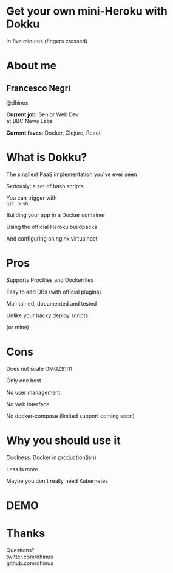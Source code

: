 # Get your own mini-Heroku with Dokku
In five minutes (fingers crossed)


# About me

## Francesco Negri
@dhinus

**Current job**: Senior Web Dev<br>at BBC News Labs

**Current faves**: Docker, Clojure, React


# What is Dokku?

The smallest PaaS implementation you've ever seen

Seriously: a set of bash scripts

You can trigger with<br>`git push`

Building your app in a Docker container

Using the official Heroku buildpacks

And configuring an nginx virtualhost


# Pros

Supports Procfiles and Dockerfiles

Easy to add DBs (with official plugins)

Maintained, documented and tested

Unlike your hacky deploy scripts

(or mine)


# Cons

Does not scale OMGZ!!1!11

Only one host

No user management

No web interface

No docker-compose (limited support coming soon)


# Why you should use it

Coolness: Docker in production(ish)

Less is more

Maybe you don't really need Kubernetes


# DEMO


# Thanks
Questions?<br>
twitter.com/dhinus<br>
github.com/dhinus
